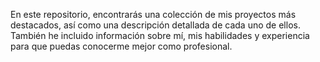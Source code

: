En este repositorio, encontrarás una colección de mis proyectos más destacados, así como una descripción detallada de cada uno de ellos. También he incluido información sobre mí, mis habilidades y experiencia para que puedas conocerme mejor como profesional.